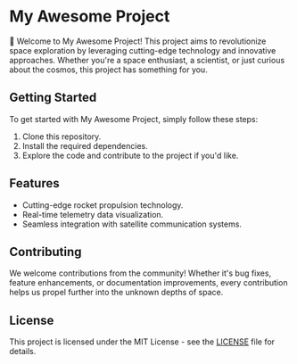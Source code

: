 # My Awesome Project

🚀 Welcome to My Awesome Project! This project aims to revolutionize space exploration by leveraging cutting-edge technology and innovative approaches. Whether you're a space enthusiast, a scientist, or just curious about the cosmos, this project has something for you.

## Getting Started

To get started with My Awesome Project, simply follow these steps:

1. Clone this repository.
2. Install the required dependencies.
3. Explore the code and contribute to the project if you'd like.

## Features

- Cutting-edge rocket propulsion technology.
- Real-time telemetry data visualization.
- Seamless integration with satellite communication systems.

## Contributing

We welcome contributions from the community! Whether it's bug fixes, feature enhancements, or documentation improvements, every contribution helps us propel further into the unknown depths of space.

## License

This project is licensed under the MIT License - see the [LICENSE](LICENSE) file for details.
